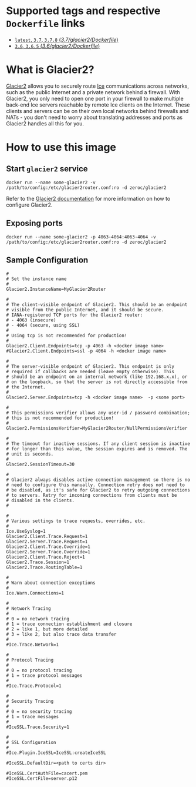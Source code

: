 # Supported tags and respective `Dockerfile` links

-   [`latest`, `3.7`, `3.7.8` (*3.7/glacier2/Dockerfile*)](https://github.com/zeroc-ice/ice-dockerfiles/blob/master/3.7/glacier2/Dockerfile)
-   [`3.6`, `3.6.5` (*3.6/glacier2/Dockerfile*)](https://github.com/zeroc-ice/ice-dockerfiles/blob/master/3.6/glacier2/Dockerfile)

# What is Glacier2?

[Glacier2](https://zeroc.com/products/ice/services/glacier2) allows you to securely route [Ice](https://zeroc.com) communications across networks, such as the public Internet and a private network behind a firewall. With Glacier2, you only need to open one port in your firewall to make multiple back-end Ice servers reachable by remote Ice clients on the Internet. These clients and servers can be on their own local networks behind firewalls and NATs - you don't need to worry about translating addresses and ports as Glacier2 handles all this for you.

# How to use this image

## Start `glacier2` service

```
docker run --name some-glacier2 -v /path/to/config:/etc/glacier2router.conf:ro -d zeroc/glacier2
```

Refer to the  [Glacier2 documentation](https://doc.zeroc.com/display/Ice/Glacier2) for more information on how to configure Glacier2.

## Exposing ports

```
docker run --name some-glacier2 -p 4063-4064:4063-4064 -v /path/to/config:/etc/glacier2router.conf:ro -d zeroc/glacier2
```

## Sample Configuration

```
#
# Set the instance name
#
Glacier2.InstanceName=MyGlacier2Router

#
# The client-visible endpoint of Glacier2. This should be an endpoint
# visible from the public Internet, and it should be secure.
# IANA-registered TCP ports for the Glacier2 router:
# - 4063 (insecure)
# - 4064 (secure, using SSL)
#
# Using tcp is not recommended for production!
#
Glacier2.Client.Endpoints=tcp -p 4063 -h <docker image name>
#Glacier2.Client.Endpoints=ssl -p 4064 -h <docker image name>

#
# The server-visible endpoint of Glacier2. This endpoint is only
# required if callbacks are needed (leave empty otherwise). This
# should be an endpoint on an internal network (like 192.168.x.x), or
# on the loopback, so that the server is not directly accessible from
# the Internet.
#
Glacier2.Server.Endpoints=tcp -h <docker image name>  -p <some port>

#
# This permissions verifier allows any user-id / password combination;
# this is not recommended for production!
#
Glacier2.PermissionsVerifier=MyGlacier2Router/NullPermissionsVerifier

#
# The timeout for inactive sessions. If any client session is inactive
# for longer than this value, the session expires and is removed. The
# unit is seconds.
#
Glacier2.SessionTimeout=30

#
# Glacier2 always disables active connection management so there is no
# need to configure this manually. Connection retry does not need to
# be disabled, as it's safe for Glacier2 to retry outgoing connections
# to servers. Retry for incoming connections from clients must be
# disabled in the clients.
#

#
# Various settings to trace requests, overrides, etc.
#
Ice.UseSyslog=1
Glacier2.Client.Trace.Request=1
Glacier2.Server.Trace.Request=1
Glacier2.Client.Trace.Override=1
Glacier2.Server.Trace.Override=1
Glacier2.Client.Trace.Reject=1
Glacier2.Trace.Session=1
Glacier2.Trace.RoutingTable=1

#
# Warn about connection exceptions
#
Ice.Warn.Connections=1

#
# Network Tracing
#
# 0 = no network tracing
# 1 = trace connection establishment and closure
# 2 = like 1, but more detailed
# 3 = like 2, but also trace data transfer
#
#Ice.Trace.Network=1

#
# Protocol Tracing
#
# 0 = no protocol tracing
# 1 = trace protocol messages
#
#Ice.Trace.Protocol=1

#
# Security Tracing
#
# 0 = no security tracing
# 1 = trace messages
#
#IceSSL.Trace.Security=1

#
# SSL Configuration
#
#Ice.Plugin.IceSSL=IceSSL:createIceSSL

#IceSSL.DefaultDir=<path to certs dir>

#IceSSL.CertAuthFile=cacert.pem
#IceSSL.CertFile=server.p12
```
